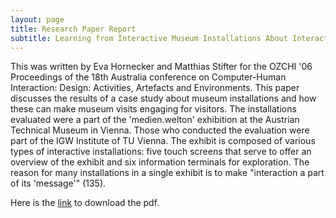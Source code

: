 ```yaml
---
layout: page
title: Research Paper Report    
subtitle: Learning from Interactive Museum Installations About Interaction Design for Public Settings    
---
```


This was written by Eva Hornecker and Matthias Stifter for the OZCHI '06 Proceedings of the 18th Australia conference on Computer-Human Interaction: Design: Activities, Artefacts and Environments. This paper discusses the results of a case study about museum installations and how these can make museum visits engaging for visitors. The installations evaluated were a part of the 'medien.welton' exhibition at the Austrian Technical Museum in Vienna. Those who conducted the evaluation were part of the IGW Institute of TU Vienna. The exhibit is composed of various types of interactive installations: five touch screens that serve to offer an overview of the exhibit and six information terminals for exploration. The reason for many installations in a single exhibit is to make "interaction a part of its 'message'" (135). 


 
 
 
 Here is the [link](https://dl.acm.org/citation.cfm?id=1228201) to download the pdf. 

